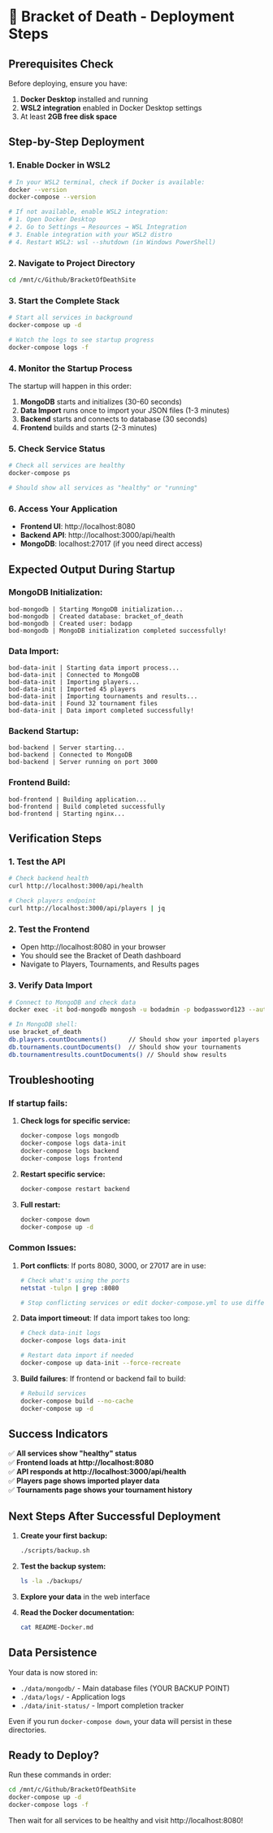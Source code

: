 # 🚀 Bracket of Death - Deployment Steps

## Prerequisites Check

Before deploying, ensure you have:

1. **Docker Desktop** installed and running
2. **WSL2 integration** enabled in Docker Desktop settings
3. At least **2GB free disk space**

## Step-by-Step Deployment

### 1. Enable Docker in WSL2

```bash
# In your WSL2 terminal, check if Docker is available:
docker --version
docker-compose --version

# If not available, enable WSL2 integration:
# 1. Open Docker Desktop
# 2. Go to Settings → Resources → WSL Integration
# 3. Enable integration with your WSL2 distro
# 4. Restart WSL2: wsl --shutdown (in Windows PowerShell)
```

### 2. Navigate to Project Directory

```bash
cd /mnt/c/Github/BracketOfDeathSite
```

### 3. Start the Complete Stack

```bash
# Start all services in background
docker-compose up -d

# Watch the logs to see startup progress
docker-compose logs -f
```

### 4. Monitor the Startup Process

The startup will happen in this order:

1. **MongoDB** starts and initializes (30-60 seconds)
2. **Data Import** runs once to import your JSON files (1-3 minutes)
3. **Backend** starts and connects to database (30 seconds)
4. **Frontend** builds and starts (2-3 minutes)

### 5. Check Service Status

```bash
# Check all services are healthy
docker-compose ps

# Should show all services as "healthy" or "running"
```

### 6. Access Your Application

- **Frontend UI**: http://localhost:8080
- **Backend API**: http://localhost:3000/api/health
- **MongoDB**: localhost:27017 (if you need direct access)

## Expected Output During Startup

### MongoDB Initialization:
```
bod-mongodb | Starting MongoDB initialization...
bod-mongodb | Created database: bracket_of_death
bod-mongodb | Created user: bodapp
bod-mongodb | MongoDB initialization completed successfully!
```

### Data Import:
```
bod-data-init | Starting data import process...
bod-data-init | Connected to MongoDB
bod-data-init | Importing players...
bod-data-init | Imported 45 players
bod-data-init | Importing tournaments and results...
bod-data-init | Found 32 tournament files
bod-data-init | Data import completed successfully!
```

### Backend Startup:
```
bod-backend | Server starting...
bod-backend | Connected to MongoDB
bod-backend | Server running on port 3000
```

### Frontend Build:
```
bod-frontend | Building application...
bod-frontend | Build completed successfully
bod-frontend | Starting nginx...
```

## Verification Steps

### 1. Test the API
```bash
# Check backend health
curl http://localhost:3000/api/health

# Check players endpoint
curl http://localhost:3000/api/players | jq
```

### 2. Test the Frontend
- Open http://localhost:8080 in your browser
- You should see the Bracket of Death dashboard
- Navigate to Players, Tournaments, and Results pages

### 3. Verify Data Import
```bash
# Connect to MongoDB and check data
docker exec -it bod-mongodb mongosh -u bodadmin -p bodpassword123 --authenticationDatabase admin

# In MongoDB shell:
use bracket_of_death
db.players.countDocuments()      // Should show your imported players
db.tournaments.countDocuments()  // Should show your tournaments
db.tournamentresults.countDocuments() // Should show results
```

## Troubleshooting

### If startup fails:

1. **Check logs for specific service:**
   ```bash
   docker-compose logs mongodb
   docker-compose logs data-init
   docker-compose logs backend
   docker-compose logs frontend
   ```

2. **Restart specific service:**
   ```bash
   docker-compose restart backend
   ```

3. **Full restart:**
   ```bash
   docker-compose down
   docker-compose up -d
   ```

### Common Issues:

1. **Port conflicts**: If ports 8080, 3000, or 27017 are in use:
   ```bash
   # Check what's using the ports
   netstat -tulpn | grep :8080
   
   # Stop conflicting services or edit docker-compose.yml to use different ports
   ```

2. **Data import timeout**: If data import takes too long:
   ```bash
   # Check data-init logs
   docker-compose logs data-init
   
   # Restart data import if needed
   docker-compose up data-init --force-recreate
   ```

3. **Build failures**: If frontend or backend fail to build:
   ```bash
   # Rebuild services
   docker-compose build --no-cache
   docker-compose up -d
   ```

## Success Indicators

✅ **All services show "healthy" status**  
✅ **Frontend loads at http://localhost:8080**  
✅ **API responds at http://localhost:3000/api/health**  
✅ **Players page shows imported player data**  
✅ **Tournaments page shows your tournament history**  

## Next Steps After Successful Deployment

1. **Create your first backup:**
   ```bash
   ./scripts/backup.sh
   ```

2. **Test the backup system:**
   ```bash
   ls -la ./backups/
   ```

3. **Explore your data** in the web interface

4. **Read the Docker documentation:**
   ```bash
   cat README-Docker.md
   ```

## Data Persistence

Your data is now stored in:
- `./data/mongodb/` - Main database files (YOUR BACKUP POINT)
- `./data/logs/` - Application logs
- `./data/init-status/` - Import completion tracker

Even if you run `docker-compose down`, your data will persist in these directories.

## Ready to Deploy?

Run these commands in order:

```bash
cd /mnt/c/Github/BracketOfDeathSite
docker-compose up -d
docker-compose logs -f
```

Then wait for all services to be healthy and visit http://localhost:8080!